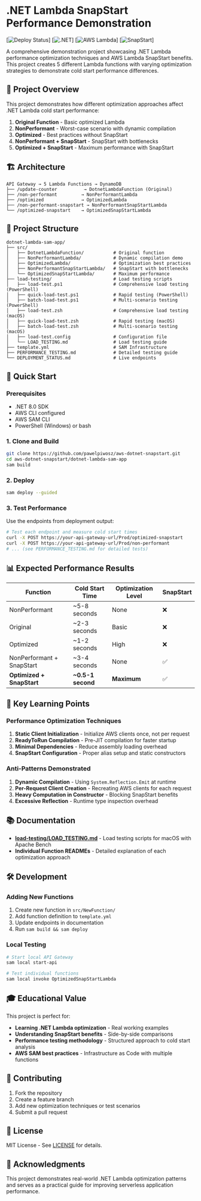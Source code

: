 # .NET Lambda SnapStart Performance Demonstration

[![Deploy Status](https://img.shields.io/badge/Deploy-Success-green)]
[![.NET](https://img.shields.io/badge/.NET-8.0-blue)]
[![AWS Lambda](https://img.shields.io/badge/AWS-Lambda-orange)]
[![SnapStart](https://img.shields.io/badge/AWS-SnapStart-yellow)]

A comprehensive demonstration project showcasing .NET Lambda performance optimization techniques and AWS Lambda SnapStart benefits. This project creates 5 different Lambda functions with varying optimization strategies to demonstrate cold start performance differences.

## 🎯 Project Overview

This project demonstrates how different optimization approaches affect .NET Lambda cold start performance:

1. **Original Function** - Basic optimized Lambda
2. **NonPerformant** - Worst-case scenario with dynamic compilation  
3. **Optimized** - Best practices without SnapStart
4. **NonPerformant + SnapStart** - SnapStart with bottlenecks
5. **Optimized + SnapStart** - Maximum performance with SnapStart

## 🏗️ Architecture

```text
API Gateway → 5 Lambda Functions → DynamoDB
├── /update-counter          → DotnetLambdaFunction (Original)
├── /non-performant         → NonPerformantLambda  
├── /optimized              → OptimizedLambda
├── /non-performant-snapstart → NonPerformantSnapStartLambda
└── /optimized-snapstart    → OptimizedSnapStartLambda
```

## 📁 Project Structure

```text
dotnet-lambda-sam-app/
├── src/
│   ├── DotnetLambdaFunction/           # Original function
│   ├── NonPerformantLambda/            # Dynamic compilation demo
│   ├── OptimizedLambda/                # Optimization best practices
│   ├── NonPerformantSnapStartLambda/   # SnapStart with bottlenecks
│   └── OptimizedSnapStartLambda/       # Maximum performance
├── load-testing/                       # Load testing scripts
│   ├── load-test.ps1                   # Comprehensive load testing (PowerShell)
│   ├── quick-load-test.ps1             # Rapid testing (PowerShell)
│   ├── batch-load-test.ps1             # Multi-scenario testing (PowerShell)
│   ├── load-test.zsh                   # Comprehensive load testing (macOS)
│   ├── quick-load-test.zsh             # Rapid testing (macOS)
│   ├── batch-load-test.zsh             # Multi-scenario testing (macOS)
│   ├── load-test.config                # Configuration file
│   └── LOAD_TESTING.md                 # Load testing guide
├── template.yml                        # SAM Infrastructure
├── PERFORMANCE_TESTING.md              # Detailed testing guide
└── DEPLOYMENT_STATUS.md                # Live endpoints
```

## 🚀 Quick Start

### Prerequisites

- .NET 8.0 SDK
- AWS CLI configured
- AWS SAM CLI
- PowerShell (Windows) or bash

### 1. Clone and Build

```bash
git clone https://github.com/pawelpiwosz/aws-dotnet-snapstart.git
cd aws-dotnet-snapstart/dotnet-lambda-sam-app
sam build
```

### 2. Deploy

```bash
sam deploy --guided
```

### 3. Test Performance

Use the endpoints from deployment output:

```bash
# Test each endpoint and measure cold start times
curl -X POST https://your-api-gateway-url/Prod/optimized-snapstart
curl -X POST https://your-api-gateway-url/Prod/non-performant
# ... (see PERFORMANCE_TESTING.md for detailed tests)
```

## 📊 Expected Performance Results

| Function | Cold Start Time | Optimization Level | SnapStart |
|----------|----------------|-------------------|-----------|
| NonPerformant | ~5-8 seconds | None | ❌ |
| Original | ~2-3 seconds | Basic | ❌ |
| Optimized | ~1-2 seconds | High | ❌ |
| NonPerformant + SnapStart | ~3-4 seconds | None | ✅ |
| **Optimized + SnapStart** | **~0.5-1 second** | **Maximum** | ✅ |

## 🔬 Key Learning Points

### Performance Optimization Techniques

1. **Static Client Initialization** - Initialize AWS clients once, not per request
2. **ReadyToRun Compilation** - Pre-JIT compilation for faster startup
3. **Minimal Dependencies** - Reduce assembly loading overhead
4. **SnapStart Configuration** - Proper alias setup and static constructors

### Anti-Patterns Demonstrated

1. **Dynamic Compilation** - Using `System.Reflection.Emit` at runtime
2. **Per-Request Client Creation** - Recreating AWS clients for each request
3. **Heavy Computation in Constructor** - Blocking SnapStart benefits
4. **Excessive Reflection** - Runtime type inspection overhead

## 📚 Documentation

- **[load-testing/LOAD_TESTING.md](load-testing/LOAD_TESTING.md)** - Load testing scripts for macOS with Apache Bench
- **Individual Function READMEs** - Detailed explanation of each optimization approach

## 🛠️ Development

### Adding New Functions

1. Create new function in `src/NewFunction/`
2. Add function definition to `template.yml`
3. Update endpoints in documentation
4. Run `sam build && sam deploy`

### Local Testing

```bash
# Start local API Gateway
sam local start-api

# Test individual functions
sam local invoke OptimizedSnapStartLambda
```

## 🎓 Educational Value

This project is perfect for:

- **Learning .NET Lambda optimization** - Real working examples
- **Understanding SnapStart benefits** - Side-by-side comparisons  
- **Performance testing methodology** - Structured approach to cold start analysis
- **AWS SAM best practices** - Infrastructure as Code with multiple functions

## 🤝 Contributing

1. Fork the repository
2. Create a feature branch
3. Add new optimization techniques or test scenarios
4. Submit a pull request

## 📄 License

MIT License - See [LICENSE](LICENSE) for details.

## 🙏 Acknowledgments

This project demonstrates real-world .NET Lambda optimization patterns and serves as a practical guide for improving serverless application performance.
